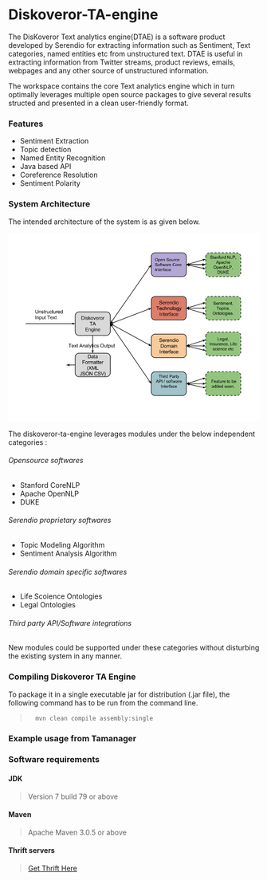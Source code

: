 # Diskoveror-TA-engine

The DisKoveror Text analytics engine(DTAE) is a software product developed by Serendio for extracting information such as Sentiment, Text categories, named entities etc from unstructured text. DTAE is useful in extracting information from Twitter streams, product reviews, emails, webpages and any other source of unstructured information. 


The workspace contains the core Text analytics engine which in turn optimally leverages multiple open source packages
to give several results structed and presented in a clean user-friendly format.


### Features

* Sentiment Extraction
* Topic detection
* Named Entity Recognition
* Java based API
* Coreference Resolution
* Sentiment Polarity



### System Architecture

The intended architecture of the system is as given below.

![System Architecture](/Diskoverer_architecture.png "System Architechture")


The diskoveror-ta-engine leverages modules under the below independent categories :

###### Opensource softwares
* Stanford CoreNLP
* Apache OpenNLP
* DUKE

###### Serendio proprietary softwares
* Topic Modeling Algorithm
* Sentiment Analysis Algorithm
 
###### Serendio domain specific softwares
* Life Scoience Ontologies
* Legal Ontologies

###### Third party API/Software integrations

New modules could be supported under these categories without disturbing the existing system in any manner.



### Compiling Diskoveror TA Engine

To package it in a single executable jar for distribution (.jar file), the following command has to be run from the command line. 

>       mvn clean compile assembly:single

### Example usage from Tamanager

### Software requirements

#### JDK
>    Version 7 build 79 or above
#### Maven
>    Apache Maven 3.0.5 or above
#### Thrift servers
>    [Get Thrift Here](https://thrift.apache.org/)
